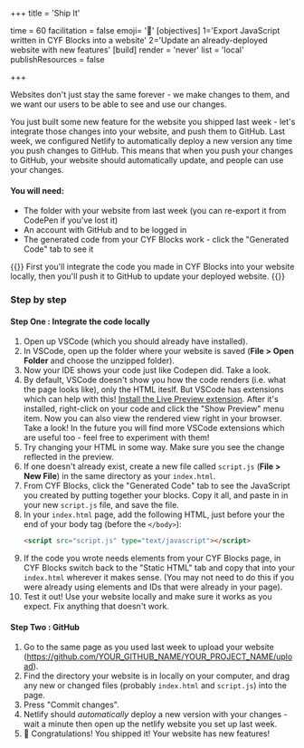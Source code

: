 +++
title = 'Ship It'

time = 60
facilitation = false
emoji= '🚢'
[objectives]
1='Export JavaScript written in CYF Blocks into a website'
2='Update an already-deployed website with new features'
[build]
  render = 'never'
  list = 'local'
  publishResources = false

+++

Websites don't just stay the same forever - we make changes to them, and we want our users to be able to see and use our changes.

You just built some new feature for the website you shipped last week - let's integrate those changes into your website, and push them to GitHub. Last week, we configured Netlify to automatically deploy a new version any time you push changes to GitHub. This means that when you push your changes to GitHub, your website should automatically update, and people can use your changes.

#### You will need:

- The folder with your website from last week (you can re-export it from CodePen if you've lost it)
- An account with GitHub and to be logged in
- The generated code from your CYF Blocks work - click the "Generated Code" tab to see it

{{<note type="activity" title=" Exercise">}}
First you'll integrate the code you made in CYF Blocks into your website locally, then you'll push it to GitHub to update your deployed website.
{{</note>}}

### Step by step

#### Step One : Integrate the code locally

1. Open up VSCode (which you should already have installed).
1. In VSCode, open up the folder where your website is saved (**File > Open Folder** and choose the unzipped folder).
1. Now your IDE shows your code just like Codepen did. Take a look.
1. By default, VSCode doesn't show you how the code renders (i.e. what the page looks like), only the HTML iteslf. But VSCode has extensions which can help with this! [Install the Live Preview extension](https://marketplace.visualstudio.com/items?itemName=ms-vscode.live-server). After it's installed, right-click on your code and click the "Show Preview" menu item. Now you can also view the rendered view right in your browser. Take a look! In the future you will find more VSCode extensions which are useful too - feel free to experiment with them!
1. Try changing your HTML in some way. Make sure you see the change reflected in the preview.
1. If one doesn't already exist, create a new file called `script.js` (**File > New File**) in the same directory as your `index.html`.
1. From CYF Blocks, click the "Generated Code" tab to see the JavaScript you created by putting together your blocks. Copy it all, and paste in in your new `script.js` file, and save the file.
1. In your `index.html` page, add the following HTML, just before your the end of your body tag (before the `</body>`):
   ```html
   <script src="script.js" type="text/javascript"></script>
   ```
1. If the code you wrote needs elements from your CYF Blocks page, in CYF Blocks switch back to the "Static HTML" tab and copy that into your `index.html` wherever it makes sense. (You may not need to do this if you were already using elements and IDs that were already in your page).
1. Test it out! Use your website locally and make sure it works as you expect. Fix anything that doesn't work.

#### Step Two : GitHub

1. Go to the same page as you used last week to upload your website (https://github.com/YOUR_GITHUB_NAME/YOUR_PROJECT_NAME/upload).
1. Find the directory your website is in locally on your computer, and drag any new or changed files (probably `index.html` and `script.js`) into the page.
1. Press "Commit changes".
1. Netlify should _automatically_ deploy a new version with your changes - wait a minute then open up the netlify website you set up last week.
1. 🎉 Congratulations! You shipped it! Your website has new features!
